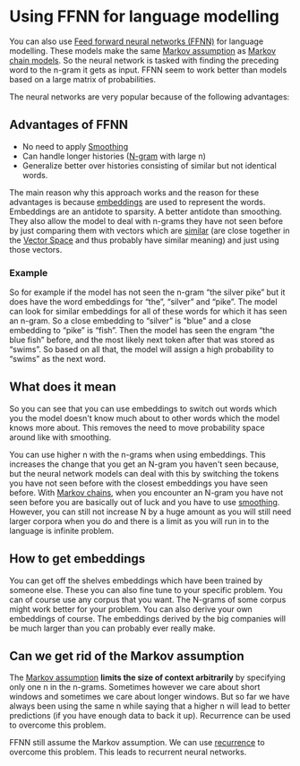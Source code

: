 # Using FFNN for language modelling
You can also use [Feed forward neural networks (FFNN)](Feed%20forward%20neural%20networks%20(FFNN).md) for language modelling. These models make the same [Markov assumption](Markov%20assumption.md) as [Markov chain models](Markov%20models.md). So the neural network is tasked with finding the preceding word to the n-gram it gets as input. FFNN seem to work better than models based on a large matrix of probabilities.

The neural networks are very popular because of the following advantages:

## Advantages of FFNN 
- No need to apply [Smoothing](Smoothing.md) 
- Can handle longer histories ([N-gram](../Languages/N-grams.md) with large n)
- Generalize better over histories consisting of similar but not identical words. 

The main reason why this approach works and the reason for these advantages is because [embeddings](../Semantic-Similarity/Embeddings.md) are used to represent the words. Embeddings are an antidote to sparsity. A better antidote than smoothing. They also allow the model to deal with n-grams they have not seen before by just comparing them with vectors which are [similar](../Semantic-Similarity/Similarity.md) (are close together in the [Vector Space](../Semantic-Similarity/Vector%20Space.md) and thus probably have similar meaning) and just using those vectors. 

### Example
So for example if the model has not seen the n-gram “the silver pike” but it does have the word embeddings for “the”, “silver” and “pike”. The model can look for similar embeddings for all of these words for which it has seen an n-gram. So a close embedding to “silver” is "blue" and a close embedding to “pike” is “fish”. Then the model has seen the engram “the blue fish” before, and the most likely next token after that was stored as “swims”. So based on all that, the model will assign a high probability to “swims” as the next word. 

## What does it mean

So you can see that you can use embeddings to switch out words which you the model doesn't know much about to other words which the model knows more about. This removes the need to move probability space around like with smoothing. 

You can use higher n with the n-grams when using embeddings. This increases the change that you get an N-gram you haven't seen because, but the neural network models can deal with this by switching the tokens you have not seen before with the closest embeddings you have seen before. With [Markov chains](Markov%20models.md), when you encounter an N-gram you have not seen before you are basically out of luck and you have to use [smoothing](Smoothing.md). However, you can still not increase N by a huge amount as you will still need larger corpora when you do and there is a limit as you will run in to the language is infinite problem.

## How to get embeddings 
You can get off the shelves embeddings which have been trained by someone else. These you can also fine tune to your specific problem. You can of course use any corpus that you want. The N-grams of some corpus might work better for your problem. You can also derive your own embeddings of course.  The embeddings derived by the big companies will be much larger than you can probably ever really make. 

## Can we get rid of the Markov assumption 

The [Markov assumption](Markov%20assumption.md) **limits the size of context arbitrarily** by specifying only one n in the n-grams. Sometimes however we care about short windows and sometimes we care about longer windows. But so far we have always been using the same n while saying that a higher n will lead to better predictions (if you have enough data to back it up). Recurrence can be used to overcome this problem. 

FFNN still assume the Markov assumption. We can use [recurrence](Recurrence.md) to overcome this problem. This leads to recurrent neural networks. 

